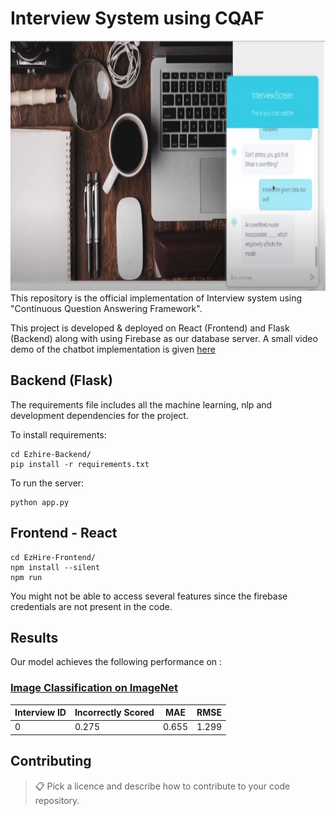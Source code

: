 # Interview System using CQAF

<img src="https://github.com/aaditkachalia/Ezhire-AWS/blob/master/EzHire-Frontend/public/cqafint.JPG" width="800" height="400"/>
This repository is the official implementation of Interview system using "Continuous Question Answering Framework".

This project is developed & deployed on React (Frontend) and Flask (Backend) along with using Firebase as our database server. 
A small video demo of the chatbot implementation is given [here](https://drive.google.com/file/d/1LsjA-ms-dmtf-1z8v82haUX1A8_rYT-h/view?usp=sharing)

## Backend  (Flask) 
The requirements file includes all the machine learning, nlp and development dependencies for the project. 

To install requirements:

```setup
cd Ezhire-Backend/
pip install -r requirements.txt
```

To run the server:

```setup
python app.py 
```

## Frontend - React
```
cd EzHire-Frontend/
npm install --silent
npm run
```

You might not be able to access several features since the firebase credentials are not present in the code.


## Results

Our model achieves the following performance on :

### [Image Classification on ImageNet](https://paperswithcode.com/sota/image-classification-on-imagenet)

| Interview ID | Incorrectly Scored |  MAE  |  RMSE  |
| -------------|--------------------|-------|--------|
|0             |0.275               |0.655  |1.299   |

## Contributing

>📋  Pick a licence and describe how to contribute to your code repository. 

